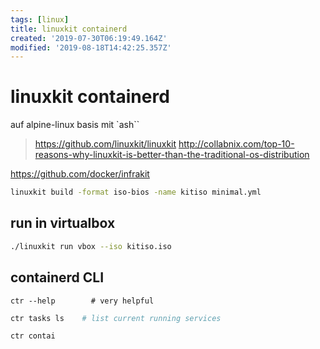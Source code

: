 ```yaml
---
tags: [linux]
title: linuxkit containerd
created: '2019-07-30T06:19:49.164Z'
modified: '2019-08-18T14:42:25.357Z'
---
```


# linuxkit containerd

auf alpine-linux basis mit `ash``

> https://github.com/linuxkit/linuxkit
> http://collabnix.com/top-10-reasons-why-linuxkit-is-better-than-the-traditional-os-distribution


https://github.com/docker/infrakit

```sh
linuxkit build -format iso-bios -name kitiso minimal.yml
```
## run in virtualbox
```sh
./linuxkit run vbox --iso kitiso.iso
```

## containerd CLI

```st
ctr --help        # very helpful
```
```sh
ctr tasks ls    # list current running services
```

```sh
ctr contai
```
